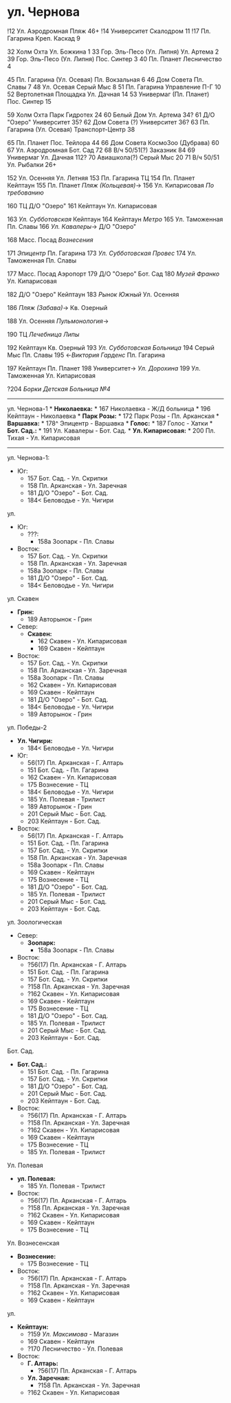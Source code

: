# ул. Чернова

!12     Ул. Аэродромная             Пляж                46+
!14     Университет                 Скалодром           11
!17     Пл. Гагарина                Креп. Каскад        9

32      Холм Охта                   Ул. Божкина         1
33      Гор. Эль-Песо (Ул. Липня)   Ул. Артема          2
39      Гор. Эль-Песо (Ул. Липня)   Пос. Синтер         3
40      Пл. Планет                  Лесничество         4

45      Пл. Гагарина (Ул. Осевая)   Пл. Вокзальная      6
46      Дом Совета                  Пл. Славы           7
48      Ул. Осевая                  Серый Мыс           8
51      Пл. Гагарина                Управление П-Г      10
52      Вертолетная Площадка        Ул. Дачная          14
53      Универмаг (Пл. Планет)      Пос. Синтер         15

59      Холм Охта                   Парк Гидротех       24
60      Белый Дом                   Ул. Артема          34?
61      Д/О "Озеро"                 Университет         35?
62      Дом Совета (?)              Университет         36?
63      Пл. Гагарина (Ул. Осевая)   Транспорт-Центр     38

65      Пл. Планет                  Пос. Тейлора        44
66      Дом Совета                  КосмоЗоо (Дубрава)  60
67      Ул. Аэродромная             Бот. Сад            72
68      В/ч 50/51(?)                Заказник            84
69      Универмаг                   Ул. Дачная          112?
70      Авиашкола(?)                Серый Мыс           20
71      В/ч 50/51                   Ул. Рыбалки         26+

152     Ул. Осенняя             Ул. Летняя
153     Пл. Гагарина            ТЦ
154     Пл. Планет              Кейптаун
155     Пл. Планет              *Пляж (Кольцевая)*->
156     Ул. Кипарисовая         *По требованию*

160     ТЦ                      Д/О "Озеро"
161     Кейптаун                Ул. Кипарисовая

163     *Ул. Субботовская*      Кейптаун
164     Кейптаун                *Метро*
165     Ул. Таможенная                  Пл. Славы
166     *Ул. Кавалеры*->                Д/О "Озеро"

168     Масс. Посад                     *Вознесения*

171     *Эпицентр*                      Пл. Гагарина
173     *Ул. Субботовская*              *Провес*
174     Ул. Таможенная                  Пл. Славы

177     Масс. Посад                     Аэропорт
179     Д/О "Озеро"                     Бот. Сад
180     *Музей Франко*                  Ул. Кипарисовая

182     Д/О "Озеро"             Кейптаун
183     *Рынок Южный*                   Ул. Осенняя

186     *Пляж (Забава)*->               Кв. Озерный

188     Ул. Осенняя                     *Пульмонология*->

190     ТЦ                      *Лечебница Липы*

192     Кейптаун                Кв. Озерный
193     *Ул. Субботовская*              *Больница*
194     Серый Мыс                       Пл. Славы
195     <-*Виктория Гарденс*            Пл. Гагарина

197     Кейптаун                Пл. Планет
198     Университет->                   *Ул. Дорохина*
199     Ул. Таможенная                  Ул. Кипарисовая

?204    *Борки*                         *Детская Больница №4*

----

ул. Чернова-1
    *   **Николаевка:**
        *   167     Николаевка      -   Ж/Д больница
        *   196     Кейптаун        -   Николаевка
    *   **Парк Розы:**
        *   172     Парк Розы       -   Пл. Арканская
    *   **Варшавка:**
        *   178^    Эпицентр        -   Варшавка
    *   **Голос:**
        *   187     Голос           -   Хатки
    *   **Бот. Сад.:**
        *   191     Ул. Кавалеры    -   Бот. Сад.
    *   **Ул. Кипарисовая:**
        *   200     Пл. Тихая       -   Ул. Кипарисовая

----

ул. Чернова-1:
* Юг:
    *   157     Бот. Сад.       -   Ул. Скрипки
    *   158     Пл. Арканская   -   Ул. Заречная
    *   181     Д/О "Озеро"     -   Бот. Сад.
    *   184<    Беловодье       -   Ул. Чигири

ул.
* Юг:
    *   ???:
        *   158а    Зоопарк         -   Пл. Славы
* Восток:
    *   157     Бот. Сад.       -   Ул. Скрипки
    *   158     Пл. Арканская   -   Ул. Заречная
    *   158а    Зоопарк         -   Пл. Славы
    *   181     Д/О "Озеро"     -   Бот. Сад.
    *   184<    Беловодье       -   Ул. Чигири

ул. Скавен
*   **Грин:**
    *   189     Авторынок       -   Грин
* Север:
    *   **Скавен:**
        *   162     Скавен          -   Ул. Кипарисовая
        *   169     Скавен          -   Кейптаун
* Восток:
    *   157     Бот. Сад.       -   Ул. Скрипки
    *   158     Пл. Арканская   -   Ул. Заречная
    *   158а    Зоопарк         -   Пл. Славы
    *   162     Скавен          -   Ул. Кипарисовая
    *   169     Скавен          -   Кейптаун
    *   181     Д/О "Озеро"     -   Бот. Сад.
    *   184<    Беловодье       -   Ул. Чигири
    *   189     Авторынок       -   Грин

ул. Победы-2
*   **Ул. Чигири:**
    *   184<    Беловодье       -   Ул. Чигири
*   Юг:
    *   56(17)  Пл. Арканская   -   Г. Алтарь
    *   151     Бот. Сад.       -   Пл. Гагарина
    *   162     Скавен          -   Ул. Кипарисовая
    *   175     Вознесение      -   ТЦ
    *   184<    Беловодье       -   Ул. Чигири
    *   185     Ул. Полевая     -   Трилист
    *   189     Авторынок       -   Грин
    *   201     Серый Мыс       -   Бот. Сад.
    *   203     Кейптаун        -   Бот. Сад.
*   Восток:
    *   56(17)  Пл. Арканская   -   Г. Алтарь
    *   151     Бот. Сад.       -   Пл. Гагарина
    *   157     Бот. Сад.       -   Ул. Скрипки
    *   158     Пл. Арканская   -   Ул. Заречная
    *   158а    Зоопарк         -   Пл. Славы
    *   169     Скавен          -   Кейптаун
    *   175     Вознесение      -   ТЦ
    *   181     Д/О "Озеро"     -   Бот. Сад.
    *   185     Ул. Полевая     -   Трилист
    *   201     Серый Мыс       -   Бот. Сад.
    *   203     Кейптаун        -   Бот. Сад.

ул. Зоологическая
*   Север:
    *   **Зоопарк:**
        *   158а    Зоопарк         -   Пл. Славы
*   Восток:
    *   ?56(17) Пл. Арканская   -   Г. Алтарь
    *   151     Бот. Сад.       -   Пл. Гагарина
    *   157     Бот. Сад.       -   Ул. Скрипки
    *   ?158    Пл. Арканская   -   Ул. Заречная
    *   ?162    Скавен          -   Ул. Кипарисовая
    *   169     Скавен          -   Кейптаун
    *   175     Вознесение      -   ТЦ
    *   181     Д/О "Озеро"     -   Бот. Сад.
    *   185     Ул. Полевая     -   Трилист
    *   201     Серый Мыс       -   Бот. Сад.
    *   203     Кейптаун        -   Бот. Сад.

Бот. Сад.
*   **Бот. Сад.:**
    *   151     Бот. Сад.       -   Пл. Гагарина
    *   157     Бот. Сад.       -   Ул. Скрипки
    *   181     Д/О "Озеро"     -   Бот. Сад.
    *   201     Серый Мыс       -   Бот. Сад.
    *   203     Кейптаун        -   Бот. Сад.
*   Восток:
    *   ?56(17) Пл. Арканская   -   Г. Алтарь
    *   ?158    Пл. Арканская   -   Ул. Заречная
    *   ?162    Скавен          -   Ул. Кипарисовая
    *   169     Скавен          -   Кейптаун
    *   175     Вознесение      -   ТЦ
    *   185     Ул. Полевая     -   Трилист

Ул. Полевая
*   **ул. Полевая:**
    *   185     Ул. Полевая     -   Трилист
*   Восток:
    *   ?56(17) Пл. Арканская   -   Г. Алтарь
    *   ?158    Пл. Арканская   -   Ул. Заречная
    *   ?162    Скавен          -   Ул. Кипарисовая
    *   169     Скавен          -   Кейптаун
    *   175     Вознесение      -   ТЦ

Ул. Вознесенская
*   **Вознесение:**
    *   175     Вознесение      -   ТЦ
*   Восток:
    *   ?56(17) Пл. Арканская   -   Г. Алтарь
    *   ?158    Пл. Арканская   -   Ул. Заречная
    *   ?162    Скавен          -   Ул. Кипарисовая
    *   169     Скавен          -   Кейптаун

ул.
*   **Кейптаун:**
    *   ?159     *Ул. Максимова* -   Магазин
    *   169     Скавен          -   Кейптаун
    *   ?170     Лесничество     -   Ул. Полевая
*   Восток:
    *   **Г. Алтарь:**
        *   ?56(17) Пл. Арканская   -   Г. Алтарь
    *   **Ул. Заречная:**
        *   ?158    Пл. Арканская   -   Ул. Заречная
    *   ?162    Скавен          -   Ул. Кипарисовая
